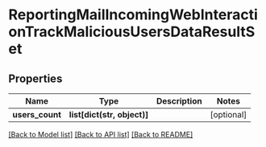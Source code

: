 # ReportingMailIncomingWebInteractionTrackMaliciousUsersDataResultSet

## Properties
Name | Type | Description | Notes
------------ | ------------- | ------------- | -------------
**users_count** | **list[dict(str, object)]** |  | [optional] 

[[Back to Model list]](../README.md#documentation-for-models) [[Back to API list]](../README.md#documentation-for-api-endpoints) [[Back to README]](../README.md)

